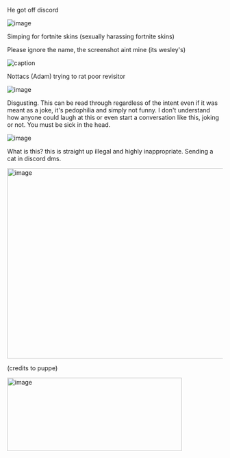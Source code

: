 He got off discord

![image](https://github.com/user-attachments/assets/9ad732a5-38e8-405f-a64a-59de6cd73b1d)

Simping for fortnite skins (sexually harassing fortnite skins)

Please ignore the name, the screenshot aint mine (its wesley's)

![caption](https://github.com/user-attachments/assets/9da26bd7-c640-4121-a8b6-a6e0d49fdf95)

Nottacs (Adam) trying to rat poor revisitor

![image](https://github.com/user-attachments/assets/9566ba8d-edda-4a11-ba73-8fc24143385a)

Disgusting. This can be read through regardless of the intent even if it was meant as a joke, it's pedophilia and simply not funny. I don't understand how anyone could laugh at this or even start a conversation like this, joking or not. You must be sick in the head.

![image](https://github.com/user-attachments/assets/d3da2baa-0e12-4674-a9dd-9391c6836f15)


What is this? this is straight up illegal and highly inappropriate. Sending a cat in discord dms.

<img width="562" height="444" alt="image" src="https://github.com/user-attachments/assets/711ed9e3-4560-4b1e-8b83-ce1b6f052a83" />

(credits to puppe)

<img width="408" height="171" alt="image" src="https://github.com/user-attachments/assets/3b40ad76-9057-4d20-8346-9371a8f0d3b0" />
